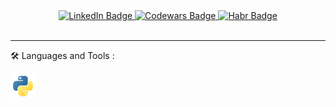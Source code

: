 
<div id="badges" align="center">
  <a href="https://www.linkedin.com/in/taras-kvitko-36065071/">
    <img src="https://img.shields.io/badge/LinkedIn-blue?logo=linkedin&logoColor=white&style=for-the-badge" alt="LinkedIn Badge"/>
  </a>
  <a href="https://www.codewars.com/users/tkvitko">
    <img src="https://img.shields.io/badge/Codewars-red?logo=codewars&logoColor=black&style=for-the-badge" alt="Codewars Badge"/>
  </a>
  <a href="https://career.habr.com/taraskvitko">
    <img src="https://img.shields.io/badge/CareerHabr-brown?logo=habr&logoColor=white&style=for-the-badge" alt="Habr Badge"/>
  </a><br>
  <img src="https://komarev.com/ghpvc/?username=tkvitko&style=flat-square&color=blue" alt=""/>
</div>

---
:hammer_and_wrench: Languages and Tools :
<div>
  <img src="https://github.com/devicons/devicon/blob/master/icons/python/python-original.svg" width="40" height="40">
</div>


<!--
**tkvitko/tkvitko** is a ✨ _special_ ✨ repository because its `README.md` (this file) appears on your GitHub profile.

Here are some ideas to get you started:

- 🔭 I’m currently working on ...
- 🌱 I’m currently learning ...
- 👯 I’m looking to collaborate on ...
- 🤔 I’m looking for help with ...
- 💬 Ask me about ...
- 📫 How to reach me: ...
- 😄 Pronouns: ...
- ⚡ Fun fact: ...
-->
